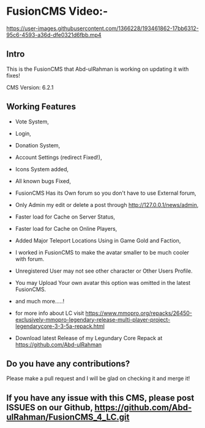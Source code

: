 # FusionCMS Video:-


https://user-images.githubusercontent.com/1366228/193461862-17bb6312-95c6-4593-a36d-dfe0321d6fbb.mp4


## Intro
This is the FusionCMS that Abd-ulRahman is working on updating it with fixes!

CMS Version: 6.2.1

## Working Features

- Vote System,
- Login,
- Donation System,
- Account Settings (redirect Fixed!),
- Icons System added,
- All known bugs Fixed,
- FusionCMS Has its Own forum so you don't have to use External forum,
- Only Admin my edit or delete a post through http://127.0.0.1/news/admin,
- Faster load for Cache on Server Status,
- Faster load for Cache on Online Players,
- Added Major Teleport Locations Using in Game Gold and Faction,
- I worked in FusionCMS to make the avatar smaller to be much cooler with forum.
- Unregistered User may not see other character or Other Users Profile.
- You may Upload Your own avatar this option was omitted in the latest FusionCMS.
- and much more.....!
- for more info about LC visit https://www.mmopro.org/repacks/26450-exclusively-mmopro-legendary-release-multi-player-project-legendarycore-3-3-5a-repack.html

- Download latest Release of my Legundary Core Repack at https://github.com/Abd-ulRahman

## Do you have any contributions?
Please make a pull request and I will be glad on checking it and merge it!
## If you have any issue with this CMS, please post ISSUES on our Github, https://github.com/Abd-ulRahman/FusionCMS_4_LC.git
